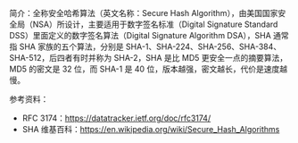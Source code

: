 简介：全称安全哈希算法（英文名称：Secure Hash Algorithm），由美国国家安全局（NSA）所设计，主要适用于数字签名标准（Digital Signature Standard DSS）里面定义的数字签名算法（Digital
Signature Algorithm DSA），SHA 通常指 SHA 家族的五个算法，分别是 SHA-1、SHA-224、SHA-256、SHA-384、SHA-512，后四者有时并称为 SHA-2，SHA 是比 MD5
更安全一点的摘要算法，MD5 的密文是 32 位，而 SHA-1 是 40 位，版本越强，密文越长，代价是速度越慢。

参考资料：

- RFC 3174：https://datatracker.ietf.org/doc/rfc3174/
- SHA 维基百科：https://en.wikipedia.org/wiki/Secure_Hash_Algorithms